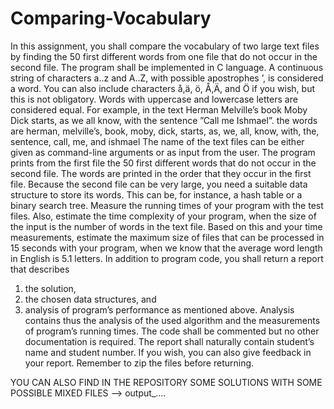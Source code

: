 # Comparing-Vocabulary


In this assignment, you shall compare the vocabulary of two large text files by finding the 50
first different words from one file that do not occur in the second file. The program shall be
implemented in C language. A continuous string of characters a..z and A..Z, with possible
apostrophes ’, is considered a word. You can also include characters å,ä, ö, Å,Ä, and Ö if you
wish, but this is not obligatory. Words with uppercase and lowercase letters are considered
equal. For example, in the text
Herman Melville’s book Moby Dick starts, as we all know, with the sentence ”Call me Ishmael”.
the words are
herman, melville’s, book, moby, dick, starts, as, we, all, know, with, the, sentence, call, me, and
ishmael
The name of the text files can be either given as command-line arguments or as input from the user.
The program prints from the first file the 50 first different words that do not occur in the second
file. The words are printed in the order that they occur in the first file.
Because the second file can be very large, you need a suitable data structure to store its words.
This can be, for instance, a hash table or a binary search tree.
Measure the running times of your program with the test files. Also, estimate the time
complexity of your program, when the size of the input is the number of words in the text file.
Based on this and your time measurements, estimate the maximum size of files that can be
processed in 15 seconds with your program, when we know that the average word length in English
is 5.1 letters.
In addition to program code, you shall return a report that describes
1. the solution,
2. the chosen data structures, and
3. analysis of program’s performance as mentioned above.
Analysis contains thus the analysis of the used algorithm and the measurements of program’s
running times. The code shall be commented but no other documentation is required. The report
shall naturally contain student’s name and student number. If you wish, you can also give feedback
in your report.
Remember to zip the files before returning.


YOU CAN ALSO FIND IN THE REPOSITORY SOME SOLUTIONS WITH SOME POSSIBLE MIXED FILES --> output_....
